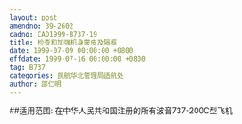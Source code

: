 ```yaml
---
layout: post
amendno: 39-2602
cadno: CAD1999-B737-19
title: 检查和加强机身蒙皮及隔框
date: 1999-07-09 00:00:00 +0800
effdate: 1999-07-16 00:00:00 +0800
tag: B737
categories: 民航华北管理局适航处
author: 邵仁明
---
```


##适用范围:
在中华人民共和国注册的所有波音737-200C型飞机


